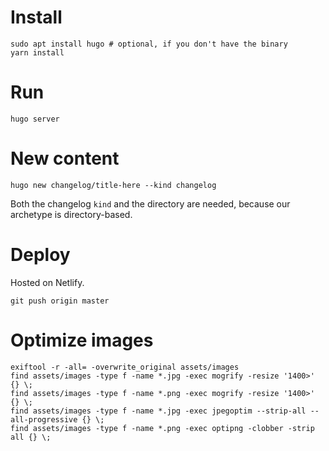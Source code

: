# Install

```
sudo apt install hugo # optional, if you don't have the binary
yarn install
```

# Run

```
hugo server
```

# New content

```
hugo new changelog/title-here --kind changelog
```

Both the changelog `kind` and the directory are needed, because our archetype is directory-based.

# Deploy

Hosted on Netlify.

```
git push origin master
```

# Optimize images

```
exiftool -r -all= -overwrite_original assets/images
find assets/images -type f -name *.jpg -exec mogrify -resize '1400>' {} \;
find assets/images -type f -name *.png -exec mogrify -resize '1400>' {} \;
find assets/images -type f -name *.jpg -exec jpegoptim --strip-all --all-progressive {} \;
find assets/images -type f -name *.png -exec optipng -clobber -strip all {} \;
```
